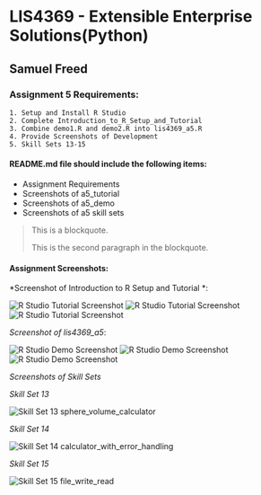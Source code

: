 
# LIS4369 - Extensible Enterprise Solutions(Python)

## Samuel Freed

### Assignment 5 Requirements:

    1. Setup and Install R Studio
	2. Complete Introduction_to_R_Setup_and_Tutorial
    3. Combine demo1.R and demo2.R into lis4369_a5.R 
    4. Provide Screenshots of Development
    5. Skill Sets 13-15

#### README.md file should include the following items:

* Assignment Requirements
* Screenshots of a5_tutorial
* Screenshots of a5_demo
* Screenshots of a5 skill sets

> This is a blockquote.
> 
> This is the second paragraph in the blockquote.

#### Assignment Screenshots:

*Screenshot of Introduction to R Setup and Tutorial *:

![R Studio Tutorial Screenshot](img/learn_to_use.PNG "R Studio Tutorial")
![R Studio Tutorial Screenshot](img/learn_to_use2.PNG "R Studio Tutorial")
![R Studio Tutorial Screenshot](img/learn_to_use3.PNG "R Studio Tutorial")

*Screenshot of lis4369_a5*:

![R Studio Demo Screenshot](img/lis4369_a5.PNG "R Studio Demo")
![R Studio Demo Screenshot](img/lis4369_a52.PNG "R Studio Demo")
![R Studio Demo Screenshot](img/lis4369_a53.PNG "R Studio Demo")

*Screenshots of Skill Sets*

*Skill Set 13*

![Skill Set 13 sphere_volume_calculator](img/sphere_volume_calculator.PNG)

*Skill Set 14*

![Skill Set 14 calculator_with_error_handling](img/calculator_with_error_handling.PNG)

*Skill Set 15*

![Skill Set 15 file_write_read](img/file_write_read.PNG)
